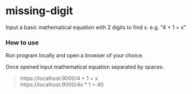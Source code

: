 # missing-digit
Input a basic mathematical equation with 2 digits to find x. e.g. "4 + 1 = x"

### How to use
Run program locally and open a browser of your choice.

Once opened input mathematical equation separated by spaces. 
> https://localhost:9000/4 + 1 = x \
> https://localhost:9000/4x * 1 = 40
